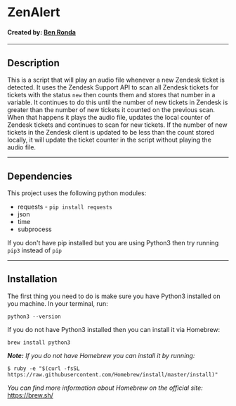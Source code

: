 # ZenAlert
#### Created by: [Ben Ronda](https://github.com/ben-ronda)
***
## Description

This is a script that will play an audio file whenever a new Zendesk ticket is detected. It uses the Zendesk Support API to scan all Zendesk tickets for tickets with the status `new` then counts them and stores that number in a variable. It continues to do this until the number of new tickets in Zendesk is greater than the number of new tickets it counted on the previous scan. When that happens it plays the audio file, updates the local counter of Zendesk tickets and continues to scan for new tickets. If the number of new tickets in the Zendesk client is updated to be less than the count stored locally, it will update the ticket counter in the script without playing the audio file.

***
## Dependencies

This project uses the following python modules:
* requests - `pip install requests`
* json
* time
* subprocess

If you don't have pip installed but you are using Python3 then try running `pip3` instead of `pip`

***
## Installation

The first thing you need to do is make sure you have Python3 installed on you machine. In your terminal, run:

`python3 --version`

If you do not have Python3 installed then you can install it via Homebrew:

`brew install python3`

___Note:___ _If you do not have Homebrew you can install it by running:_

`$ ruby -e "$(curl -fsSL https://raw.githubusercontent.com/Homebrew/install/master/install)"`

_You can find more information about Homebrew on the official site:_ https://brew.sh/
